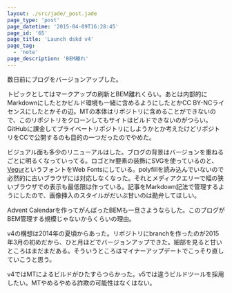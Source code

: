 ```yaml
---
layout: ./src/jade/_post.jade
page_type: 'post'
page_datetime: '2015-04-09T16:28:45'
page_id: '65'
page_title: 'Launch dskd v4'
page_tag:
  - 'note'
page_description: 'BEM離れ'
---
```

数日前にブログをバージョンアップした。

トピックとしてはマークアップの刷新とBEM離れくらい。あとは内部的にMarkdownにしたとかビルド環境も一緒に含めるようにしたとかCC BY-NCライセンスにしたとかその辺。MTの本体はリポジトリに含めることができないので、このリポジトリをクローンしてもサイトはビルドできないのがつらい。GitHubに課金してプライベートリポジトリにしようかとか考えたけどリポジトリをCCで公開するのも目的の一つだったのでやめた。

ビジュアル面も多少のリニューアルはした。ブログの背景はバージョンを重ねるごとに明るくなっていってる。ロゴとhr要素の装飾にSVGを使っているのと、[Vegur](http://dotcolon.net/font/vegur/)というフォントをWeb Fontsにしている。polyfillを読み込んでいないので必然的に古いブラウザには対応しなくなった。それとメディアクエリーで幅の狭いブラウザでの表示も最低限は作っている。記事をMarkdown記法で管理するようにしたので、画像挿入のスタイルがだいぶ甘いのは勘弁してほしい。

Advent Calendarを作ってがんばったBEMも一旦さようならした。このブログがBEM管理する規模じゃないからくらいの理由。

v4の構想は2014年の夏頃からあった。リポジトリにbranchを作ったのが2015年3月の初めだから、ひと月ほどでバージョンアップできた。細部を見ると甘いところはまだまだある。そういうところはマイナーアップデートでこっそり直していこうと思う。

v4ではMTによるビルドがひたすらつらかった。v5では違うビルドツールを採用したい。MTやめるやめる詐欺の可能性はなくはない。
